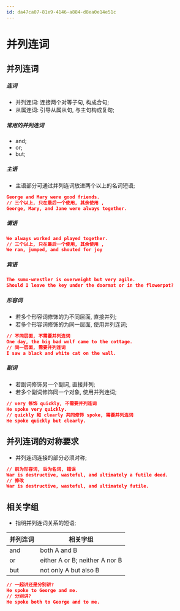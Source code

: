 ```yaml
---
id: da47ca07-81e9-4146-a884-d8ea0e14e51c
---
```


# 并列连词

## 并列连词

##### 连词

- 并列连词: 连接两个对等子句, 构成合句;
- 从属连词: 引导从属从句, 与主句构成复句;

##### 常用的并列连词

- and;
- or;
- but;

##### 主语

- 主语部分可通过并列连词放进两个以上的名词短语;

```json
George and Mary were good friends.
// 三个以上, 只在最后一个使用, 其余使用 ,
George, Mary, and Jane were always together.
```

##### 谓语

```json
We always worked and played together.
// 三个以上, 只在最后一个使用, 其余使用 ,
We ran, jumped, and shouted for joy
```

##### 宾语

```json
The sumo-wrestler is overweight but very agile.
Should I leave the key under the doormat or in the flowerpot?
```

##### 形容词

- 若多个形容词修饰的为不同层面, 直接并列;
- 若多个形容词修饰的为同一层面, 使用并列连词;

```json
// 不同层面, 不需要并列连词
One day, the big bad wolf came to the cottage.
// 同一层面, 需要并列连词
I saw a black and white cat on the wall.
```

##### 副词

- 若副词修饰另一个副词, 直接并列;
- 若多个副词修饰同一个对象, 使用并列连词;

```json
// very 修饰 quickly, 不需要并列连词
He spoke very quickly.
// quickly 和 clearly 共同修饰 spoke, 需要并列连词
He spoke quickly but clearly.
```

## 并列连词的对称要求

- 并列连词连接的部分必须对称;

```json
// 前为形容词, 后为名词, 错误
War is destructive, wasteful, and ultimately a futile deed.
// 修改
War is destructive, wasteful, and ultimately futile.
```

## 相关字组

- 指明并列连词关系的短语;

| 并列连词 | 相关字组                       |
| -------- | ------------------------------ |
| and      | both A and B                   |
| or       | either A or B; neither A nor B |
| but      | not only A but also B          |

```json
// 一起讲还是分别讲?
He spoke to George and me.
// 分别讲?
He spoke both to George and to me.
```

